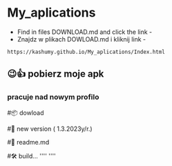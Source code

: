 # My_aplications
- Find in files DOWNLOAD.md and click the link - 
- Znajdz w plikach DOWLOAD.md i kliknij link - 

````
https://kashumy.github.io/My_aplications/Index.html
````

## 😉👍 pobierz moje apk
### pracuje nad nowym profilo

#📦 dowload

#📄 new version ( 1.3.2023y/r.)

#📕 readme.md 

#🛠️ build...
''''
''''

